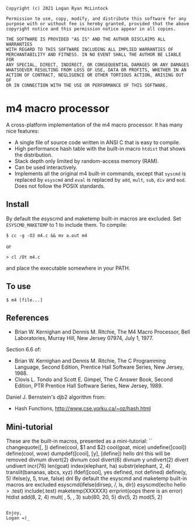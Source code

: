 ```
Copyright (c) 2021 Logan Ryan McLintock

Permission to use, copy, modify, and distribute this software for any
purpose with or without fee is hereby granted, provided that the above
copyright notice and this permission notice appear in all copies.

THE SOFTWARE IS PROVIDED "AS IS" AND THE AUTHOR DISCLAIMS ALL WARRANTIES
WITH REGARD TO THIS SOFTWARE INCLUDING ALL IMPLIED WARRANTIES OF
MERCHANTABILITY AND FITNESS. IN NO EVENT SHALL THE AUTHOR BE LIABLE FOR
ANY SPECIAL, DIRECT, INDIRECT, OR CONSEQUENTIAL DAMAGES OR ANY DAMAGES
WHATSOEVER RESULTING FROM LOSS OF USE, DATA OR PROFITS, WHETHER IN AN
ACTION OF CONTRACT, NEGLIGENCE OR OTHER TORTIOUS ACTION, ARISING OUT OF
OR IN CONNECTION WITH THE USE OR PERFORMANCE OF THIS SOFTWARE.
```

m4 macro processor
==================

A cross-platform implementation of the m4 macro processor.
It has many nice features:

* A single file of source code written in ANSI C that is easy to compile.
* High performance hash table with the built-in macro `htdist` that shows the
  distribution.
* Stack depth only limited by random-access memory (RAM).
* Can be used interactively.
* Implements all the original m4 built-in commands, except that `syscmd` is
  replaced by `esyscmd` and `eval` is replaced by `add`, `mult`, `sub`, `div`
  and `mod`. Does not follow the POSIX standards.

Install
-------
By default the esyscmd and maketemp built-in macros are excluded.
Set `ESYSCMD_MAKETEMP` to 1 to include them.
To compile:
```
$ cc -g -O3 m4.c && mv a.out m4
```
or
```
> cl /Ot m4.c
```
and place the executable somewhere in your PATH.

To use
------
```
$ m4 [file...]
```

References
----------

* Brian W. Kernighan and Dennis M. Ritchie, The M4 Macro Processor,
  Bell Laboratories, Murray Hill, New Jersey 07974, July 1, 1977.

Section 6.6 of:

* Brian W. Kernighan and Dennis M. Ritchie, The C Programming Language,
  Second Edition, Prentice Hall Software Series, New Jersey, 1988.
* Clovis L. Tondo and Scott E. Gimpel, The C Answer Book, Second Edition,
  PTR Prentice Hall Software Series, New Jersey, 1989.

Daniel J. Bernstein's djb2 algorithm from:
 * Hash Functions, http://www.cse.yorku.ca/~oz/hash.html

Mini-tutorial
-------------
These are the built-in macros, presented as a mini-tutorial:
``
changequote([, ])
define(cool, $1 and $2)
cool(goat, mice)
undefine([cool])
define(cool, wow)
dumpdef([cool], [y], [define])
hello dnl this will be removed
divnum
divert(2)
divnum
cool
divert(6)
divnum
y
undivert(2)
divert
undivert
incr(76)
len(goat)
index(elephant, ha)
substr(elephant, 2, 4)
translit(bananas, abcs, xyz)
ifdef([cool], yes defined, not defined)
define(y, 5)
ifelse(y, 5, true, false)
dnl By default the esyscmd and maketemp built-in macros are excluded
esyscmd(ifelse(dirsep, /, ls, dir))
esyscmd(echo hello > .test)
include(.test)
maketemp(XXXXXX)
errprint(oops there is an error)
htdist
add(8, 2, 4)
mult( , 5, , 3)
sub(80, 20, 5)
div(5, 2)
mod(5, 2)
```

Enjoy,
Logan =)_
